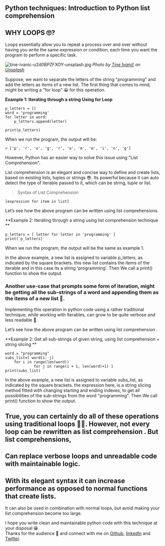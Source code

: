 ## Python techniques: Introduction to Python list comprehension




## WHY LOOPS 🙄?
Loops essentially allow you to repeat a process over and over without having you write the same expression or condition, each time you want the program to perform a specific  task.

![tine-ivanic-u2d0BPZFXOY-unsplash.jpg](https://cdn.hashnode.com/res/hashnode/image/upload/v1598219027319/mpKdRkMIV.jpeg)
*<span>Photo by <a href="https://unsplash.com/@tine999?utm_source=unsplash&amp;utm_medium=referral&amp;utm_content=creditCopyText">Tine Ivanič</a> on <a href="https://unsplash.com/s/photos/loop?utm_source=unsplash&amp;utm_medium=referral&amp;utm_content=creditCopyText">Unsplash</a></span>*

Suppose, we want to separate the letters of the string "programming" and add the letters as items of a new list. The first thing that comes to mind, might be writing a 
"for loop" 😀 for this operation. 

**Example 1: Iterating through a string Using for Loop**

```
p_letters = []
word = 'programming'
for letter in word:
    p_letters.append(letter)

print(p_letters)
``` 
When we run the program, the output will be:
```
> ['p', 'r', 'o', 'g', 'r', 'a', 'm', 'm', 'i', 'n', 'g']
 ```

However, Python has an easier way to solve this issue using "List Comprehension". 

List comprehension is an elegant and concise way to define and create lists, based on existing lists, tuples or strings 😎. Its powerful because it can auto detect the type of iterable passed to it, which can be string, tuple or list.  
> Syntax of List Comprehension

```
[expression for item in list]
``` 
Let’s see how the above program can be written using list comprehensions.

**Example 2: Iterating through a string using list comprehension technique **
 
```
p_letters = [ letter for letter in 'programming' ]
print( p_letters)
``` 
When we run the program, the output will be the same as example 1. 

In the above example, a new list is assigned to variable p_letters, as indicated by the square brackets. this new list contains the items of the iterable and in this case its a  string 'programming'. Then We call a print() function to show the output.

 ### Another use-case that prompts some form of iteration, might be getting all the sub-strings of a word and appending them as the items of a new list 🤔. 

Implementing this operation in python code using a rather traditional technique, while working with lterables, can grow to be quite verbose and less readable 😬.

Let’s see how the above program can be written using list comprehension .

**Example 2: Get all sub-strings of given string, using list comprehension + string slicing  **

```
word = "programming"
subs_list=[ word[i: j] 
	for i in range(len(word)) 
    	     for j in range(i + 1, len(word)+1) ] 
print(subs_list)
``` 
In the above example, a new list is assigned to variable subs_list, as indicated by the square brackets. the expression here, is a string slicing method fitted with changing starting and ending indexes, to get all possibilities of the sub-strings from the word "programming".
Then We call print() function to show the output.

True, you can certainly do all of these operations using traditional  loops 🤷‍♂️. However, not every loop can be rewritten as list comprehension . 
But list comprehensions, 
- 
Can  replace verbose loops and unreadable code with maintainable logic.
- 
 With its elegant syntax it can increase performance as opposed to normal functions that create lists.
- 
 It can also be used in combination with normal loops, but avoid making your list comprehension become too large.



I hope you write clean and maintainable python code with this technique at your disposal 😁.  
Thanks for the audience 🤗 and connect with me on [Github](https://github.com/nextwebb), [linkedIn](https://www.linkedin.com/in/peterson-oaikhenah-102645144/) and [Twitter](https://twitter.com/i_am_nextwebb).  







